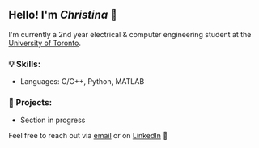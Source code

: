 <!---
endothermiic/endothermiic is a ✨ special ✨ repository because its `README.md` (this file) appears on your GitHub profile.
You can click the Preview link to take a look at your changes.
--->
## Hello! I'm *Christina* 🌻 

I'm currently a 2nd year electrical & computer engineering student at the [University of Toronto](https://www.utoronto.ca/). 

### 💡 Skills:
* Languages: C/C++, Python, MATLAB
<!-- * Frameworks: Pytorch, TensorFlow 
* Web Development: HTML, CSS, JavaScript--->

### 🚀 Projects: 
* Section in progress


Feel free to reach out via [email](mailto:christina.pizzonia@mail.utoronto.ca) or on [LinkedIn](https://www.linkedin.com/in/christina-pizzonia-05ab1a14a/) 📝
